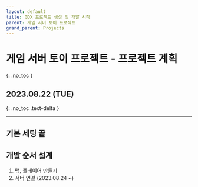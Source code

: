 ```yaml
---
layout: default
title: GDX 프로젝트 생성 및 개발 시작
parent: 게임 서버 토이 프로젝트
grand_parent: Projects
---
```


# 게임 서버 토이 프로젝트 - 프로젝트 계획
{: .no_toc }

## 2023.08.22 (TUE)
{: .no_toc .text-delta }

---

## 기본 세팅 끝

## 개발 순서 설계

1. 맵, 플레이어 만들기
2. 서버 연결 (2023.08.24 ~)